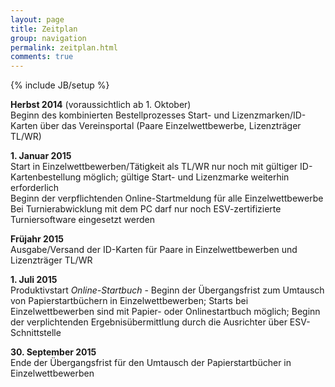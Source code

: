 ```yaml
---
layout: page
title: Zeitplan
group: navigation
permalink: zeitplan.html
comments: true
---
```

{% include JB/setup %}

**Herbst 2014** (voraussichtlich ab 1. Oktober)  
Beginn des kombinierten Bestellprozesses Start- und Lizenzmarken/ID-Karten über das Vereinsportal (Paare Einzelwettbewerbe, Lizenzträger TL/WR)

**1. Januar 2015**  
Start in Einzelwettbewerben/Tätigkeit als TL/WR nur noch mit gültiger ID-Kartenbestellung möglich; gültige Start- und Lizenzmarke weiterhin erforderlich  
Beginn der verpflichtenden Online-Startmeldung für alle Einzelwettbewerbe  
Bei Turnierabwicklung mit dem PC darf nur noch ESV-zertifizierte Turniersoftware eingesetzt werden

**Früjahr 2015**  
Ausgabe/Versand der ID-Karten für Paare in Einzelwettbewerben und Lizenzträger TL/WR

**1. Juli 2015**  
Produktivstart *Online-Startbuch* - Beginn der Übergangsfrist zum Umtausch von Papierstartbüchern in Einzelwettbewerben; Starts bei Einzelwettbewerben sind mit Papier- oder Onlinestartbuch möglich; Beginn der verplichtenden Ergebnisübermittlung durch die Ausrichter über ESV-Schnittstelle

**30. September 2015**  
Ende der Übergangsfrist für den Umtausch der Papierstartbücher in Einzelwettbewerben